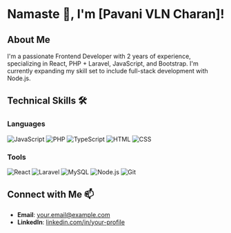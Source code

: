 # Namaste 🙏, I'm [Pavani VLN Charan]!

## About Me
I'm a passionate Frontend Developer with 2 years of experience, specializing in React, PHP + Laravel, JavaScript, and Bootstrap. I'm currently expanding my skill set to include full-stack development with Node.js.

## Technical Skills 🛠️

### Languages
![JavaScript](https://img.shields.io/badge/-JavaScript-black?style=flat-square&logo=javascript)
![PHP](https://img.shields.io/badge/-PHP-777BB4?style=flat-square&logo=php)
![TypeScript](https://img.shields.io/badge/-TypeScript-blue?style=flat-square&logo=typescript)
![HTML](https://img.shields.io/badge/-HTML5-E34F26?style=flat-square&logo=html5)
![CSS](https://img.shields.io/badge/-CSS3-1572B6?style=flat-square&logo=css3)

### Tools
![React](https://img.shields.io/badge/-React-black?style=flat-square&logo=react)
![Laravel](https://img.shields.io/badge/-Laravel-FF2D20?style=flat-square&logo=laravel)
![MySQL](https://img.shields.io/badge/-MySQL-4479A1?style=flat-square&logo=mysql)
![Node.js](https://img.shields.io/badge/-Node.js-43853d?style=flat-square&logo=node.js)
![Git](https://img.shields.io/badge/-Git-F05032?style=flat-square&logo=git)

## Connect with Me 📫
- **Email**: [your.email@example.com](mailto:your.email@example.com)
- **LinkedIn**: [linkedin.com/in/your-profile](https://linkedin.com/in/your-profile)
